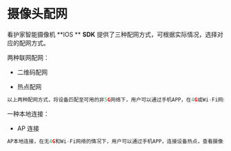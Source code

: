 # 摄像头配网



看护家智能摄像机 **IOS ** **SDK** 提供了三种配网方式，可根据实际情况，选择对应的配网方式。

两种联网配网：

- 二维码配网

  

- 热点配网

```go
以上两种配网方式，将设备匹配至可用的非5G网络下，用户可以通过手机APP，在4G或Wi-Fi网络下，查看摄像头。
```

一种本地连接：

- AP 连接

```go
AP本地连接，在无4G和Wi-Fi网络的情况下，用户可以通过手机APP，连接设备热点，查看摄像头。
```

